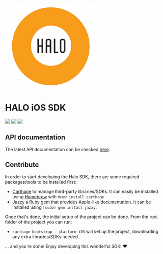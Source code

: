 ![Halo](halo.png)

# HALO iOS SDK

![](https://img.shields.io/badge/Swift-2.0-blue.svg)
![](https://img.shields.io/badge/Carthage-compatible-brightgreen.svg)
![](https://img.shields.io/badge/CocoaPods-compatible-brightgreen.svg)

## API documentation

The latest API documentation can be checked [here](http://borjasantos.bitbucket.org/docs/ios/halo-sdk/).

## Contribute

In order to start developing the Halo SDK, there are some required packages/tools to be installed first:

* [Carthage](https://github.com/Carthage/Carthage) to manage third-party libraries/SDKs. It can easily be installed using [Homebrew](http://brew.sh/) with `brew install carthage`
* [Jazzy](https://github.com/Realm/jazzy) a Ruby gem that provides Apple-like documentation. It can be installed using `[sudo] gem install jazzy`.

Once that's done, the initial setup of the project can be done. From the root folder of the project you can run:

* `carthage bootstrap --platform iOS` will set up the project, downloading any extra libraries/SDKs needed.

... and you're done! Enjoy developing this wonderful SDK! :heart:
